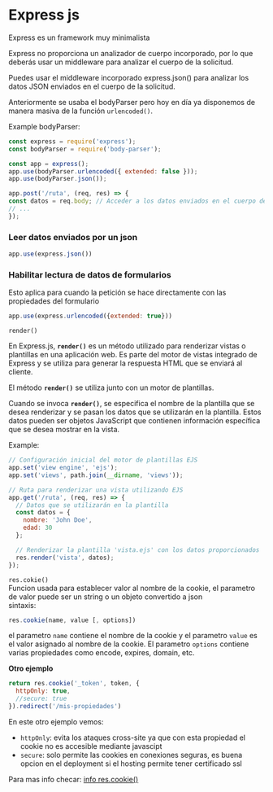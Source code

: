 # Express js

Express es un framework muy minimalista

Express no proporciona un analizador de cuerpo incorporado, por lo que deberás usar un middleware para analizar el cuerpo de la solicitud.

Puedes usar el middleware incorporado express.json() para analizar los datos JSON enviados en el cuerpo de la solicitud.

Anteriormente se usaba el bodyParser pero hoy en día ya disponemos de manera masiva de la función `urlencoded()`.

Example bodyParser:

```jsx
const express = require('express');
const bodyParser = require('body-parser');

const app = express();
app.use(bodyParser.urlencoded({ extended: false }));
app.use(bodyParser.json());

app.post('/ruta', (req, res) => {
const datos = req.body; // Acceder a los datos enviados en el cuerpo de la solicitud
// ...
});
```

### Leer datos enviados por un json

```jsx
app.use(express.json())
```

### Habilitar lectura de datos de formularios

Esto aplica para cuando la petición se hace directamente con las propiedades del formulario

```jsx
app.use(express.urlencoded({extended: true}))
```

`render()`

En Express.js, **`render()`** es un método utilizado para renderizar vistas o plantillas en una aplicación web. Es parte del motor de vistas integrado de Express y se utiliza para generar la respuesta HTML que se enviará al cliente.

El método **`render()`** se utiliza junto con un motor de plantillas.

Cuando se invoca **`render()`**, se especifica el nombre de la plantilla que se desea renderizar y se pasan los datos que se utilizarán en la plantilla. Estos datos pueden ser objetos JavaScript que contienen información específica que se desea mostrar en la vista.

Example:

```jsx
// Configuración inicial del motor de plantillas EJS
app.set('view engine', 'ejs');
app.set('views', path.join(__dirname, 'views'));

// Ruta para renderizar una vista utilizando EJS
app.get('/ruta', (req, res) => {
  // Datos que se utilizarán en la plantilla
  const datos = {
    nombre: 'John Doe',
    edad: 30
  };

  // Renderizar la plantilla 'vista.ejs' con los datos proporcionados
  res.render('vista', datos);
});
```

`res.cokie()`  
Funcion usada para establecer valor al nombre de la cookie, el parametro de valor puede ser un string o un objeto convertido a json  
sintaxis:
```js
res.cookie(name, value [, options])
```
el parametro `name` contiene el nombre de la cookie y el parametro `value` es el valor asignado al nombre de la cookie. El parametro `options` contiene varias propiedades como encode, expires, domain, etc.  

**Otro ejemplo**
```js
return res.cookie('_token', token, {
  httpOnly: true,
  //secure: true
}).redirect('/mis-propiedades')
```
En este otro ejemplo vemos:
- `httpOnly`: evita los ataques cross-site ya que con esta propiedad el cookie no es accesible mediante javascipt
- `secure`: solo permite las cookies en conexiones seguras, es buena opcion en el deployment si el hosting permite tener certificado ssl

Para mas info checar: [info res.cookie()](https://www.geeksforgeeks.org/express-js-res-cookie-function/)